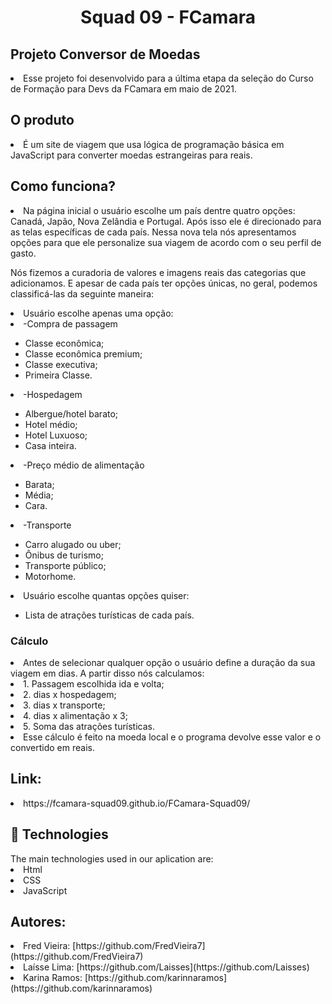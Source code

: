 <h1 align="center">
  Squad 09 - FCamara
</h1>

<h2>Projeto Conversor de Moedas</h2>
<li>Esse projeto foi desenvolvido para a última etapa da seleção do Curso de Formação para Devs da FCamara em maio de 2021.</li>

<h2>O produto</h2>

<li>É um site de viagem que usa lógica de programação básica em JavaScript para converter moedas estrangeiras para reais.</li>

<h2>Como funciona?</h2>

<li>Na página inicial o usuário escolhe um país dentre quatro opções: Canadá, Japão, Nova Zelândia e Portugal. Após isso ele é direcionado para as telas específicas de cada país. Nessa nova tela nós apresentamos opções para que ele personalize sua viagem de acordo com o seu perfil de gasto.

Nós fizemos a curadoria de valores e imagens reais das categorias que adicionamos. E apesar de cada país ter opções únicas, no geral, podemos classificá-las da seguinte maneira:</li>

 <li>Usuário escolhe apenas uma opção:</li>
     <li>-Compra de passagem</li>
     <ul>
        <li> Classe econômica;</li>
        <li>Classe econômica premium;</li>
        <li> Classe executiva;</li>
        <li> Primeira Classe.</li>
      </ul>   

<li>-Hospedagem </li>
  <ul>
      <li> Albergue/hotel barato;</li>
      <li> Hotel médio;</li>
      <li> Hotel Luxuoso;</li>
      <li> Casa inteira.</li>
  </ul>

<li>-Preço médio de alimentação</li>
  <ul>
    <li> Barata;</li>
    <li> Média;</li>
    <li> Cara.</li>
  </ul>

<li>-Transporte</li>
  <ul>
    <li>Carro alugado ou uber;</li>
    <li>Ônibus de turismo;</li>
    <li>Transporte público;</li>
    <li>Motorhome.</li>
  </ul>

 <li>Usuário escolhe quantas opções quiser:</li>
  <ul>
    <li>Lista de atrações turísticas de cada país.</li>
  </ul>

<h3>Cálculo</h3>

<li>Antes de selecionar qualquer opção o usuário define a duração da sua viagem em dias. A partir disso nós calculamos:</li>
<li>1. Passagem escolhida ida e volta;</li>
<li>2. dias x hospedagem;</li>
<li>3. dias x transporte;</li>
<li>4. dias x alimentação x 3;</li>
<li>5. Soma das atrações turísticas.</li>

<li>Esse cálculo é feito na moeda local e o programa devolve esse valor e o convertido em reais.</li>

<h2>Link:</h2>
<li> https://fcamara-squad09.github.io/FCamara-Squad09/ </li>

<h2>🚀 Technologies </h2>
The main technologies used in our aplication are:
<li>Html</li>
<li>CSS</li>
<li>JavaScript</li>

<h2>Autores:</h2>

<li>Fred Vieira: [https://github.com/FredVieira7](https://github.com/FredVieira7)</li>

<li>Laísse Lima: [https://github.com/Laisses](https://github.com/Laisses)</li>

<li>Karina Ramos: [https://github.com/karinnaramos](https://github.com/karinnaramos)</li>
